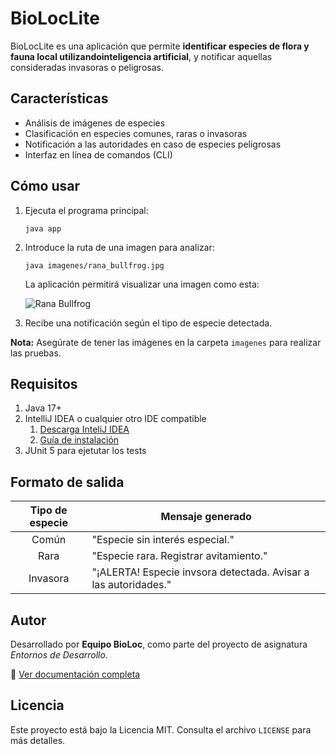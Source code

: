 # BioLocLite

BioLocLite es una aplicación que permite
**identificar especies de flora y fauna local utilizandointeligencia artificial**, y notificar aquellas consideradas invasoras o peligrosas.

## Características

+ Análisis de imágenes de especies
+ Clasificación en especies comunes, raras o invasoras
+ Notificación a las autoridades en caso de especies peligrosas
+ Interfaz en línea de comandos (CLI)

## Cómo usar

1. Ejecuta el programa principal:

   ```java app```

2. Introduce la ruta de una imagen para analizar:

    ```java imagenes/rana_bullfrog.jpg```

    La aplicación permitirá visualizar una imagen como esta:

    ![Rana Bullfrog](rana_bullfrog.png)

3. Recibe una notificación según el tipo de especie detectada.

**Nota:** Asegúrate de tener las imágenes en la carpeta `imagenes` para realizar las pruebas.

## Requisitos

1. Java 17+
2. IntelliJ IDEA o cualquier otro IDE compatible
   1. [Descarga InteliJ IDEA](https://www.jetbrains.com/idea/download/)
   2. [Guía de instalación](https://www.jetbrains.com/help/idea/installation-guide.html)
3. JUnit 5 para ejetutar los tests

## Formato de salida

| **Tipo de especie** |                     **Mensaje generado**                         |
| :-----------------: | -----------------------------------------------------------------|
| Común               | "Especie sin interés especial."                                  |
| Rara                | "Especie rara. Registrar avitamiento."                           |
| Invasora            | "¡ALERTA! Especie invsora detectada. Avisar a las autoridades."  |

## Autor

Desarrollado por **Equipo BioLoc**, como parte del proyecto de asignatura *Entornos de Desarrollo.*

 :rocket: [Ver documentación completa](https://github.com/tu-proyecto/documentacion)



## Licencia

Este proyecto está bajo la Licencia MIT. Consulta el archivo `LICENSE` para más detalles.